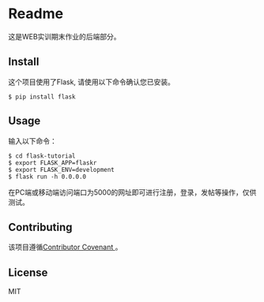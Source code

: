 # Readme  
这是WEB实训期末作业的后端部分。  
## Install  
这个项目使用了Flask, 请使用以下命令确认您已安装。  
```
$ pip install flask  
```  
## Usage  
输入以下命令：  
```
$ cd flask-tutorial
$ export FLASK_APP=flaskr  
$ export FLASK_ENV=development  
$ flask run -h 0.0.0.0 
```  
在PC端或移动端访问端口为5000的网址即可进行注册，登录，发帖等操作，仅供测试。 
## Contributing  
该项目遵循[Contributor Covenant ](https://www.contributor-covenant.org/version/1/3/0/code-of-conduct/)。  
## License  
MIT
